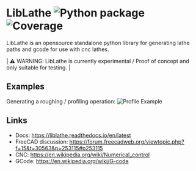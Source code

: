 # LibLathe ![Python package](https://github.com/dubstar-04/LibLathe/workflows/Python%20package/badge.svg?branch=master) ![Coverage](https://github.com/dubstar-04/LibLathe/workflows/Coverage/badge.svg)
LibLathe is an opensource standalone python library for generating lathe paths and gcode for use with cnc lathes.

| :warning: WARNING: LibLathe is currently experimental / Proof of concept and only suitable for testing. |

## Examples 
Generating a roughing / profiling operation:
![Profile Example](https://github.com/dubstar-04/LibLathe/blob/master/docs/source/LL_static/images/liblathepawn.png)

## Links
* Docs: https://liblathe.readthedocs.io/en/latest
* FreeCAD discussion: https://forum.freecadweb.org/viewtopic.php?f=15&t=30563&p=253115#p253115
* CNC: https://en.wikipedia.org/wiki/Numerical_control
* GCode: https://en.wikipedia.org/wiki/G-code

